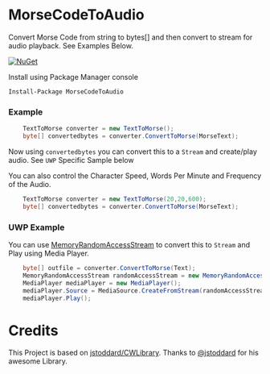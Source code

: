 # MorseCodeToAudio

Convert Morse Code from string to bytes[] and then convert to stream for audio playback. See Examples Below.

[![NuGet](https://img.shields.io/nuget/dt/MorseCodeToAudio.svg)](https://www.nuget.org/packages/morsecodetoaudio)

Install using Package Manager console

    Install-Package MorseCodeToAudio

### Example

```csharp
    TextToMorse converter = new TextToMorse();
    byte[] convertedbytes = converter.ConvertToMorse(MorseText);
```

Now using `convertedbytes` you can convert this to a `Stream` and create/play audio. See `UWP` Specific Sample below

You can also control the Character Speed, Words Per Minute and Frequency of the Audio.

```csharp
    TextToMorse converter = new TextToMorse(20,20,600);
    byte[] convertedbytes = converter.ConvertToMorse(MorseText);
```

### UWP Example

You can use [MemoryRandomAccessStream](https://gist.github.com/avknaidu/e6303014de19b19483a4f81e709ee490) to convert this to `Stream` and Play using Media Player.

```csharp
	byte[] outfile = converter.ConvertToMorse(Text);
	MemoryRandomAccessStream randomAccessStream = new MemoryRandomAccessStream(outfile);
	MediaPlayer mediaPlayer = new MediaPlayer();
	mediaPlayer.Source = MediaSource.CreateFromStream(randomAccessStream, "wav");
	mediaPlayer.Play();
```

# Credits
This Project is based on [jstoddard/CWLibrary](https://github.com/jstoddard/CWLibrary). Thanks to [@jstoddard](https://github.com/jstoddard) for his awesome Library.
